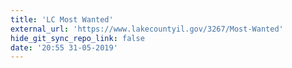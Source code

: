 ```yaml
---
title: 'LC Most Wanted'
external_url: 'https://www.lakecountyil.gov/3267/Most-Wanted'
hide_git_sync_repo_link: false
date: '20:55 31-05-2019'
---
```


